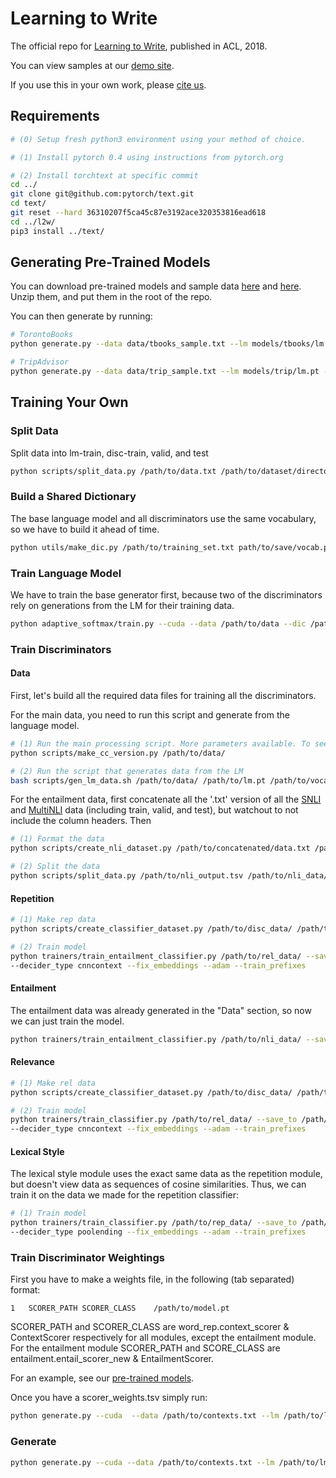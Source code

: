 # Learning to Write

The official repo for [Learning to Write](https://arxiv.org/pdf/1805.06087.pdf), published in ACL, 2018.

You can view samples at our [demo site](https://ari-holtzman.github.io/l2w-demo/).

If you use this in your own work, please [cite us](https://ari-holtzman.github.io/l2w-demo/holtzman2018l2w.bib).

## Requirements

```bash
# (0) Setup fresh python3 environment using your method of choice.

# (1) Install pytorch 0.4 using instructions from pytorch.org

# (2) Install torchtext at specific commit
cd ../
git clone git@github.com:pytorch/text.git
cd text/
git reset --hard 36310207f5ca45c87e3192ace320353816ead618
cd ../l2w/
pip3 install ../text/
```

## Generating Pre-Trained Models

You can download pre-trained models and sample data [here](https://drive.google.com/open?id=1ehvfjP4VPWo9UZotbSeYVWEq3yAoe_76) and [here](https://drive.google.com/open?id=10oS_0vazJspY0nAg7tMqzVlcNzRsTB9d). Unzip them, and put them in the root of the repo. 

You can then generate by running:

```bash
# TorontoBooks
python generate.py --data data/tbooks_sample.txt --lm models/tbooks/lm.pt --dic models/tbooks/vocab.pickle --print  --cuda --scorers models/tbooks/best_scorer_weights.tsv

# TripAdvisor
python generate.py --data data/trip_sample.txt --lm models/trip/lm.pt --dic models/trip/vocab.pickle --print  --cuda --scorers models/trip/best_scorer_weights.tsv
```

## Training Your Own

### Split Data

Split data into lm-train, disc-train, valid, and test

```bash
python scripts/split_data.py /path/to/data.txt /path/to/dataset/directory/
```

### Build a Shared Dictionary

The base language model and all discriminators use the same vocabulary, so we have to build it ahead of time.

```bash
python utils/make_dic.py /path/to/training_set.txt path/to/save/vocab.pickle --max_vocab 100000
```

### Train Language Model

We have to train the base generator first, because two of the discriminators rely on generations from the LM for their training data.

```bash
python adaptive_softmax/train.py --cuda --data /path/to/data --dic /path/to/dictionary --cutoffs 4000 40000 --tied --nlayers 2
```

### Train Discriminators

#### Data 

First, let's build all the required data files for training all the discriminators.

For the main data, you need to run this script and generate from the language model.

```bash
# (1) Run the main processing script. More parameters available. To see, using --help
python scripts/make_cc_version.py /path/to/data/

# (2) Run the script that generates data from the LM
bash scripts/gen_lm_data.sh /path/to/data/ /path/to/lm.pt /path/to/vocab.pickle
```

For the entailment data, first concatenate all the '.txt' version of all the [SNLI](https://nlp.stanford.edu/projects/snli/) and [MultiNLI](https://www.nyu.edu/projects/bowman/multinli/) data (including train, valid, and test), but watchout to not include the column headers. Then

```bash
# (1) Format the data 
python scripts/create_nli_dataset.py /path/to/concatenated/data.txt /path/to/nli_output.tsv

# (2) Split the data
python scripts/split_data.py /path/to/nli_output.tsv /path/to/nli_data/ --no_disc_train --valid_frac 0.1 --test_frac 0.1  
```

#### Repetition 

```bash
# (1) Make rep data
python scripts/create_classifier_dataset.py /path/to/disc_data/ /path/to/save/rep_data/ --comp lm

# (2) Train model
python trainers/train_entailment_classifier.py /path/to/rel_data/ --save_to /path/to/save/model.pt --dic /path/to/vocab.pickle \
--decider_type cnncontext --fix_embeddings --adam --train_prefixes
```

#### Entailment

The entailment data was  already generated in the "Data" section, so now we can just train the model.

```bash
python trainers/train_entailment_classifier.py /path/to/nli_data/ --save_to /path/to/save/model.pt --dic /path/to/vocab.pickle  --adam
```

#### Relevance

```bash
# (1) Make rel data
python scripts/create_classifier_dataset.py /path/to/disc_data/ /path/to/save/rel_data/ --comp random

# (2) Train model
python trainers/train_classifier.py /path/to/rel_data/ --save_to /path/to/save/model.pt --dic /path/to/vocab.pickle \
--decider_type cnncontext --fix_embeddings --adam --train_prefixes
```

#### Lexical Style

The lexical style module uses the exact same data as the repetition module, but doesn't view data as sequences of cosine similarities. Thus, we can train it on the data we made for the repetition classifier:

```bash
# (1) Train model
python trainers/train_classifier.py /path/to/rep_data/ --save_to /path/to/save/model.pt --dic /path/to/vocab.pickle \
--decider_type poolending --fix_embeddings --adam --train_prefixes
```

### Train Discriminator Weightings

First you have to make a weights file, in the following (tab separated) format:

```
1	SCORER_PATH	SCORER_CLASS	/path/to/model.pt
```

SCORER_PATH and SCORER_CLASS are word_rep.context_scorer & ContextScorer respectively for all modules, except the entailment module. For the entailment module SCORER_PATH and SCORE_CLASS are entailment.entail_scorer_new & EntailmentScorer.

For an example, see our [pre-trained models](https://drive.google.com/open?id=1ehvfjP4VPWo9UZotbSeYVWEq3yAoe_76).

Once you have a scorer_weights.tsv simply run:

```bash
python generate.py --cuda  --data /path/to/contexts.txt --lm /path/to/lm.pt --dic /path/to/vocab.pickle  --scorers /path/to/scorer_weights.tsv --print --learn
```

### Generate

```bash
python generate.py --cuda --data /path/to/contexts.txt --lm /path/to/lm.pt --dic /path/to/vocab.pickle  --scorers /path/to/scorer_weights.tsv --print
```
